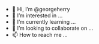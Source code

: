 - 👋 Hi, I’m @georgeherry
- 👀 I’m interested in ...
- 🌱 I’m currently learning ...
- 💞️ I’m looking to collaborate on ...
- 📫 How to reach me ...

<!---
georgeherry/georgeherry is a ✨ special ✨ repository because its `README.md` (this file) appears on your GitHub profile.
You can click the Preview link to take a look at your changes.
--->

